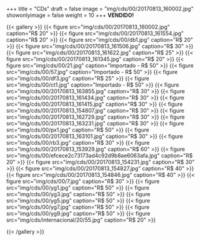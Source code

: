 +++
title = "CDs"
draft = false
image = "img/cds/00/20170813_160002.jpg"
showonlyimage = false
weight = 10
+++
**VENDIDO!**
<!--more-->


{{< gallery >}}
{{< figure src="img/cds/00/20170813_160002.jpg" caption="R$ 20" >}}
{{< figure src="img/cds/00/20170813_161554.jpg" caption="R$ 20" >}}
{{< figure src="img/cds/00/db1.jpg" caption="R$ 20" >}}
{{< figure src="img/cds/00/20170813_161506.jpg" caption="R$ 30" >}}
{{< figure src="img/cds/00/20170813_161622.jpg" caption="R$ 25" >}}
{{< figure src="img/cds/00/20170813_161345.jpg" caption="R$ 20" >}}
{{< figure src="img/cds/00/21.jpg" caption="Importado - R$ 50" >}}
{{< figure src="img/cds/00/57.jpg" caption="Importado - R$ 50" >}}
{{< figure src="img/cds/00/df3.jpg" caption="R$ 25" >}}
{{< figure src="img/cds/00/ct1.jpg" caption="Importado - R$ 50" >}}
{{< figure src="img/cds/00/20170813_163855.jpg" caption="R$ 30" >}}
{{< figure src="img/cds/00/20170813_161434.jpg" caption="R$ 30" >}}
{{< figure src="img/cds/00/20170813_161415.jpg" caption="R$ 30" >}}
{{< figure src="img/cds/00/20170813_154807.jpg" caption="R$ 30" >}}
{{< figure src="img/cds/00/20170813_162729.jpg" caption="R$ 30" >}}
{{< figure src="img/cds/00/20170813_163231.jpg" caption="R$ 30" >}}
{{< figure src="img/cds/00/px1.jpg" caption="R$ 50" >}}
{{< figure src="img/cds/00/20170813_163101.jpg" caption="R$ 30" >}}
{{< figure src="img/cds/00/rb3.jpg" caption="R$ 30" >}}
{{< figure src="img/cds/00/20170813_153929.jpg" caption="R$ 60" >}}
{{< figure src="img/cds/00/efcece2c73173ad4c92d9b8ae6063afa.jpg" caption="R$ 20" >}}
{{< figure src="img/cds/00/20170813_154231.jpg" caption="R$ 30" >}}
{{< figure src="img/cds/00/20170813_154827.jpg" caption="R$ 40" >}}
{{< figure src="img/cds/00/20170813_154846.jpg" caption="R$ 40" >}}
{{< figure src="img/cds/00/7.jpg" caption="R$ 30" >}}
{{< figure src="img/cds/00/yg1.jpg" caption="R$ 50" >}}
{{< figure src="img/cds/00/yg3.jpg" caption="R$ 50" >}}
{{< figure src="img/cds/00/yg5.jpg" caption="R$ 50" >}}
{{< figure src="img/cds/00/yg7.jpg" caption="R$ 50" >}}
{{< figure src="img/cds/00/yg9.jpg" caption="R$ 50" >}}
{{< figure src="img/cds/internacional/20/55.jpg" caption="R$ 20" >}}

{{< /gallery >}}